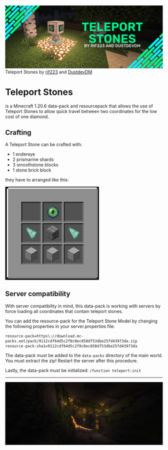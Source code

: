 ![Banner](./.readme/readmebanner.png)
Teleport Stones by [rif223](https://github.com/rif223) and [DustdevDM](https://github.com/DustdevDM)

# Teleport Stones

is a Minecraft 1.20.6 data-pack and resourcepack that allows the use of Teleport Stones to allow quick travel between two coordinates for the low cost of one diamond.

## Crafting

A Teleport Stone can be crafted with:

- 1 endereye
- 2 prismarine shards
- 3 smoothstone blocks
- 1 stone brick block

they have to arranged like this:

![crafting](./.readme/recipe.png)

## Server compatibility

With server compatibility in mind, this data-pack is working with servers by force loading all coordinates that contain teleport stones.

You can add the resource-pack for the Teleport Stone Model by changing the following properties in your server.properties file:

```
resource-pack=https\://download.mc-packs.net/pack/9112cdf64d5c2f8c0ec858df53dbe25fd43973da.zip
resource-pack-sha1=9112cdf64d5c2f8c0ec858df53dbe25fd43973da
```

The data-pack must be added to the `data-packs` directory of the main world. You must extract the zip! Restart the server after this procedure.

Lastly, the data-pack must be initialized: `/function teleport:init`

---

![](./.readme/readmefooter.png)
